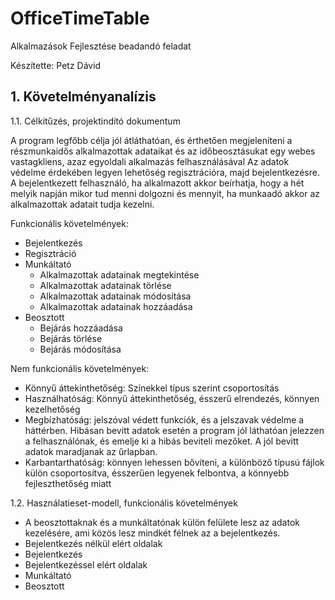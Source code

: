 # OfficeTimeTable
Alkalmazások Fejlesztése beadandó feladat

Készítette: Petz Dávid

## 1. Követelményanalízis
1.1. Célkitűzés, projektindító dokumentum


A program legfőbb célja jól átláthatóan, és érthetően megjeleníteni a részmunkaidős alkalmazottak adataikat és az időbeosztásukat egy webes vastagkliens, azaz egyoldali alkalmazás felhasználásával Az adatok védelme érdekében legyen lehetőség regisztrációra, majd bejelentkezésre. A bejelentkezett felhasználó, ha alkalmazott akkor beírhatja, hogy a hét melyik napján mikor tud menni dolgozni és mennyit, ha munkaadó akkor az alkalmazottak adatait tudja kezelni.


Funkcionális követelmények:

* Bejelentkezés
* Regisztráció
* Munkáltató
  * Alkalmazottak adatainak megtekintése
  * Alkalmazottak adatainak törlése
  * Alkalmazottak adatainak módosítása
  * Alkalmazottak adatainak hozzáadása
* Beosztott
  * Bejárás hozzáadása
  * Bejárás törlése
  * Bejárás módosítása
  
Nem funkcionális követelmények:
  * Könnyű áttekinthetőség: Színekkel típus szerint csoportosítás
  * Használhatóság: Könnyű áttekinthetőség, ésszerű elrendezés, könnyen kezelhetőség
  * Megbízhatóság: jelszóval védett funkciók, és a jelszavak védelme a háttérben. Hibásan bevitt adatok esetén a program jól láthatóan  jelezzen a felhasználónak, és emelje ki a hibás beviteli mezőket. A jól bevitt adatok maradjanak az űrlapban.
  * Karbantarthatóság: könnyen lehessen bővíteni, a különböző típusú fájlok külön csoportosítva, ésszerűen legyenek felbontva, a könnyebb fejleszthetőség miatt
  
1.2. Használatieset-modell, funkcionális követelmények

* A beosztottaknak és a munkáltatónak külön felülete lesz az adatok kezelésére, ami közös lesz mindkét félnek az a bejelentkezés.
* Bejelentkezés nélkül elért oldalak
 * Bejelentkezés
* Bejelentkezéssel elért oldalak
 * Munkáltató
 * Beosztott

 
